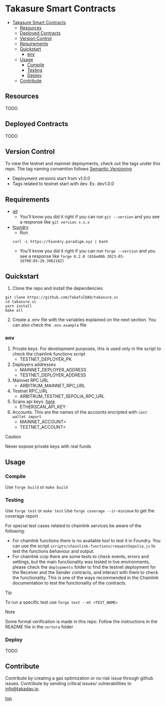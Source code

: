 # Takasure Smart Contracts 

- [Takasure Smart Contracts](#takasure-smart-contracts)
  - [Resources](#resources)
  - [Deployed Contracts](#deployed-contracts)
  - [Version Control](#version-control)
  - [Requirements](#requirements)
  - [Quickstart](#quickstart)
    - [env](#env)
  - [Usage](#usage)
    - [Compile](#compile)
    - [Testing](#testing)
    - [Deploy](#deploy)
  - [Contribute](#contribute)
     
## Resources 
TODO

## Deployed Contracts
TODO

## Version Control 
To view the testnet and mainnet deployments, check out the tags under this repo. The tag naming convention follows [Semantic Versioning](https://semver.org/)
* Deployment versions start from v1.0.0
* Tags related to testnet start with dev. Ex. dev1.0.0
  
## Requirements

- [git](https://git-scm.com/book/en/v2/Getting-Started-Installing-Git)
  - You'll know you did it right if you can run `git --version` and you see a response like `git version x.x.x`
- [foundry](https://getfoundry.sh/)
  - Run
  ```
  curl -L https://foundry.paradigm.xyz | bash
  ```
  - You'll know you did it right if you can run `forge --version` and you see a response like `forge 0.2.0 (816e00b 2023-03-16T00:05:26.396218Z)`

## Quickstart

1. Clone the repo and install the dependencies

```
git clone https://github.com/TakafulDAO/takasure.sc
cd takasure.sc
yarn install
make all
```

2. Create a .env file with the variables explained on the next section. You can also check the `.env.example` file

### env
1. Private keys. For development purposes, this is used only in the script to check the chainlink functions script
    + TESTNET_DEPLOYER_PK
2. Deployers addresses
    + MAINNET_DEPLOYER_ADDRESS
    + TESTNET_DEPLOYER_ADDRESS
3. Mainnet RPC URL
    + ARBITRUM_MAINNET_RPC_URL
4. Testnet RPC_URL
    + ARBITRUM_TESTNET_SEPOLIA_RPC_URL
5. Scans api keys. [here](https://docs.etherscan.io/etherscan-v2/getting-an-api-key)
    + ETHERSCAN_API_KEY
6. Accounts. This are the names of the accounts encripted with `cast wallet import`
    + MAINNET_ACCOUNT=
    + TESTNET_ACCOUNT=

> [!CAUTION]
> Never expose private keys with real funds

## Usage

### Compile

Use `forge build` or `make build`

### Testing

Use `forge test` or `make test`
Use `forge coverage --ir-minimum` to get the coverage report

For special test cases related to chainlink services be aware of the following:
- For chainlink functions there is no available tool to test it in Foundry. You can use the script `scripts/chainlink-functions/requestSepolia.js` to test the functions behaviour and output.
- For chainlink ccip there are some tests to check events, errors and settings, but the main functionality was tested in live environments, please check the `deployments` folder to find the testnet deployment for the Receiver and the Sender contracts, and interact with them to check the functionality. This is one of the ways recommended in the Chainlink documentation to test the functionality of the contracts.

> [!TIP]
> To run a specific test use `forge test --mt <TEST_NAME>`

>[!NOTE]
> Some formal verification is made in this repo. Follow the instructions in the README file in the `certora` folder

### Deploy
TODO

## Contribute 
Contribute by creating a gas optimization or no risk issue through github issues. 
Contribute by sending critical issues/ vulnerabilities to info@takadao.io. 

[top](#Takasure-smart-contracts)


